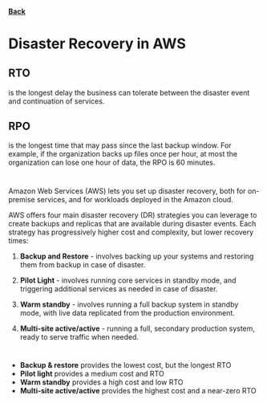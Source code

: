 #### [Back](./README.md)

# Disaster Recovery in AWS

## RTO
is the longest delay the business can tolerate between the disaster event and continuation of services.

## RPO
is the longest time that may pass since the last backup window. For example, if the organization backs up files once per hour, at most the organization can lose one hour of data, the RPO is 60 minutes.

#
Amazon Web Services (AWS) lets you set up disaster recovery, both for on-premise services, and for workloads deployed in the Amazon cloud.

AWS offers four main disaster recovery (DR) strategies you can leverage to create backups and replicas that are available during disaster events. Each strategy has progressively higher cost and complexity, but lower recovery times:

1. **Backup and Restore** - involves backing up your systems and restoring them from backup in case of disaster.

2. **Pilot Light** - involves running core services in standby mode, and triggering additional services as needed in case of disaster.

3. **Warm standby** - involves running a full backup system in standby mode, with live data replicated from the production environment.

4. **Multi-site active/active** - running a full, secondary production system, ready to serve traffic when needed.




#
* **Backup & restore** provides the lowest cost, but the longest RTO
* **Pilot light** provides a medium cost and RTO
* **Warm standby** provides a high cost and low RTO
* **Multi-site active/active** provides the highest cost and a near-zero RTO